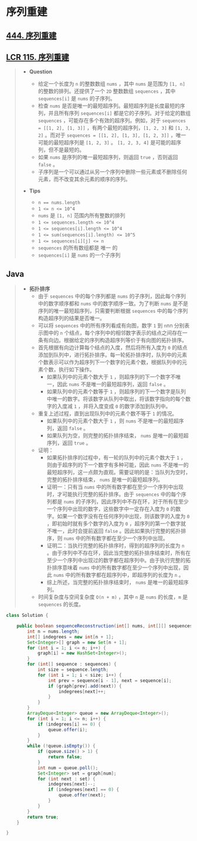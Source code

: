 # 序列重建

## [444. 序列重建](https://leetcode.cn/problems/sequence-reconstruction/)

## [LCR 115. 序列重建](https://leetcode.cn/problems/ur2n8P/)

> - **Question**
>   - 给定一个长度为 `n` 的整数数组 `nums` ，其中 `nums` 是范围为 `[1, n]` 的整数的排列。还提供了一个 `2D` 整数数组 `sequences` ，其中 `sequences[i]` 是 `nums` 的子序列。
>   - 检查 `nums` 是否是唯一的最短超序列。最短超序列是长度最短的序列，并且所有序列 `sequences[i]` 都是它的子序列。对于给定的数组 `sequences` ，可能存在多个有效的超序列。例如，对于 `sequences = [[1, 2], [1, 3]]` ，有两个最短的超序列，`[1, 2, 3]` 和 `[1, 3, 2]` 。而对于 `sequences = [[1, 2], [1, 3], [1, 2, 3]]` ，唯一可能的最短超序列是 `[1, 2, 3]` 。 `[1, 2, 3, 4]` 是可能的超序列，但不是最短的。
>   - 如果 `nums` 是序列的唯一最短超序列，则返回 `true` ，否则返回 `false` 。
>   - 子序列是一个可以通过从另一个序列中删除一些元素或不删除任何元素，而不改变其余元素的顺序的序列。
>
> - **Tips**
>   - `n == nums.length`
>   - `1 <= n <= 10^4`
>   - `nums` 是 `[1, n]` 范围内所有整数的排列
>   - `1 <= sequences.length <= 10^4`
>   - `1 <= sequences[i].length <= 10^4`
>   - `1 <= sum(sequences[i].length) <= 10^5`
>   - `1 <= sequences[i][j] <= n`
>   - `sequences` 的所有数组都是 唯一 的
>   - `sequences[i]` 是 `nums` 的一个子序列

## Java

> - **拓扑排序**
>   - 由于 `sequences` 中的每个序列都是 `nums` 的子序列，因此每个序列中的数字顺序都和 `nums` 中的数字顺序一致。为了判断 `nums` 是不是序列的唯一最短超序列，只需要判断根据 `sequences` 中的每个序列构造超序列的结果是否唯一。
>   - 可以将 `sequences` 中的所有序列看成有向图，数字 `1` 到 `n`nn 分别表示图中的 `n` 个结点，每个序列中的相邻数字表示的结点之间存在一条有向边。根据给定的序列构造超序列等价于有向图的拓扑排序。
>   - 首先根据有向边计算每个结点的入度，然后将所有入度为 `0` 的结点添加到队列中，进行拓扑排序。每一轮拓扑排序时，队列中的元素个数表示可以作为超序列下一个数字的元素个数，根据队列中的元素个数，执行如下操作。
>     - 如果队列中的元素个数大于 `1` ，则超序列的下一个数字不唯一，因此 `nums` 不是唯一的最短超序列，返回 `false` 。
>     - 如果队列中的元素个数等于 `1` ，则超序列的下一个数字是队列中唯一的数字。将该数字从队列中取出，将该数字指向的每个数字的入度减 `1` ，并将入度变成 `0` 的数字添加到队列中。
>   - 重复上述过程，直到出现队列中的元素个数不等于 `1` 的情况。
>     - 如果队列中的元素个数大于 `1` ，则 `nums` 不是唯一的最短超序列，返回 `false` 。
>     - 如果队列为空，则完整的拓扑排序结束， `nums` 是唯一的最短超序列，返回 `true` 。
>   - 证明：
>     - 如果拓扑排序的过程中，有一轮的队列中的元素个数大于 `1` ，则由于超序列的下一个数字有多种可能，因此 `nums` 不是唯一的最短超序列，这一点颇为直观。需要证明的是：当队列为空时，完整的拓扑排序结束， `nums` 是唯一的最短超序列。
>     - 证明一：只有当 `nums` 中的所有数字都在至少一个序列中出现时，才可能执行完整的拓扑排序。由于 `sequences` 中的每个序列都是 `nums` 的子序列，因此序列中不存在环，对于所有在至少一个序列中出现的数字，这些数字中一定存在入度为 `0` 的数字。如果一个数字没有在任何序列中出现，则该数字的入度为 `0` ，即初始时就有多个数字的入度为 `0` ，超序列的第一个数字就不唯一，此时会提前返回 `false` 。因此如果执行完整的拓扑排序，则 `nums` 中的所有数字都在至少一个序列中出现。
>     - 证明二：当执行完整的拓扑排序时，得到的超序列的长度为 `n` 。由于序列中不存在环，因此当完整的拓扑排序结束时，所有在至少一个序列中出现过的数字都在超序列中。由于执行完整的拓扑排序意味着 `nums` 中的所有数字都在至少一个序列中出现，因此 `nums` 中的所有数字都在超序列中，即超序列的长度为 `n` 。
>     - 综上所述，当完整的拓扑排序结束时， `nums` 是唯一的最短超序列。
>   - 时间复杂度与空间复杂度 `O(n + m)` ，其中 `n` 是 `nums` 的长度，`m` 是 `sequences` 的长度。

```java
class Solution {

    public boolean sequenceReconstruction(int[] nums, int[][] sequences) {
        int n = nums.length;
        int[] indegrees = new int[n + 1];
        Set<Integer>[] graph = new Set[n + 1];
        for (int i = 1; i <= n; i++) {
            graph[i] = new HashSet<Integer>();
        }
        for (int[] sequence : sequences) {
            int size = sequence.length;
            for (int i = 1; i < size; i++) {
                int prev = sequence[i - 1], next = sequence[i];
                if (graph[prev].add(next)) {
                    indegrees[next]++;
                }
            }
        }
        ArrayDeque<Integer> queue = new ArrayDeque<Integer>();
        for (int i = 1; i <= n; i++) {
            if (indegrees[i] == 0) {
                queue.offer(i);
            }
        }
        while (!queue.isEmpty()) {
            if (queue.size() > 1) {
                return false;
            }
            int num = queue.poll();
            Set<Integer> set = graph[num];
            for (int next : set) {
                indegrees[next]--;
                if (indegrees[next] == 0) {
                    queue.offer(next);
                }
            }
        }
        return true;
    }

}
```
